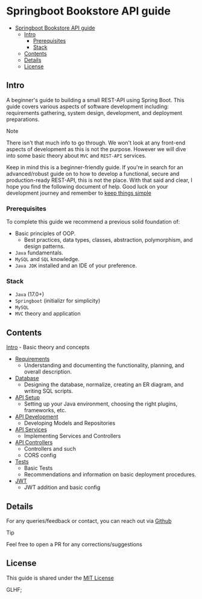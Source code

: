 # Springboot Bookstore API guide

<!--toc:start-->

- [Springboot Bookstore API guide](#springboot-bookstore-api-guide)
  - [Intro](#intro)
    - [Prerequisites](#prerequisites)
    - [Stack](#stack)
  - [Contents](#contents)
  - [Details](#details)
  - [License](#license)

<!--toc:end-->

## Intro

A beginner's guide to building a small REST-API using Spring Boot.
This guide covers various aspects of software development including:
requirements gathering, system design, development, and deployment preparations.

> [!NOTE]
> There isn't that much info to go through.
> We won't look at any front-end aspects of development as this is not the purpose.
> However we will dive into some basic theory about `MVC` and `REST-API` services.

Keep in mind this is a beginner-friendly guide.
If you're in search for an advanced/robust guide on to how to develop a functional,
secure and production-ready REST-API, this is not the place.
With that said and clear, I hope you find the following document of help.
Good luck on your development journey and remember to
[keep things simple](https://www.freecodecamp.org/news/keep-it-simple-stupid-how-to-use-the-kiss-principle-in-design/)

### Prerequisites

To complete this guide we recommend a previous solid foundation of:

- Basic principles of OOP.
  - Best practices, data types, classes, abstraction, polymorphism, and design patterns.
- `Java` fundamentals.
- `MySQL` and `SQL` knowledge.
- `Java JDK` installed and an IDE of your preference.

### Stack

- `Java` (17.0+)
- `Springboot` (initializr for simplicity)
- `MySQL`
- `MVC` theory and application

## Contents

[Intro](./Intro.md) - Basic theory and concepts

- [Requirements](./Part1.md)
  - Understanding and documenting the functionality, planning, and overall description.
- [Database](./Part2.md)
  - Designing the database, normalize, creating an ER diagram, and writing SQL scripts.
- [API Setup](./Part3.md)
  - Setting up your Java environment, choosing the right plugins, frameworks, etc.
- [API Development](./Part4.md)
  - Developing Models and Repositories
- [API Services](./Part5.md)
  - Implementing Services and Controllers
- [API Controllers](./Part6.md)
  - Controllers and such
  - CORS config
- [Tests](./Part7.md)
  - Basic Tests
  - Recommendations and information on basic deployment procedures.
- [JWT](./Part8.md)
  - JWT addition and basic config

## Details

For any queries/feedback or contact, you can reach out via [Github](https://github.com/KeaCluster)

> [!TIP]
> Feel free to open a PR for any corrections/suggestions

## License

This guide is shared under the [MIT License](LICENSE)

GLHF;
